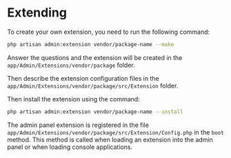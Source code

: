 # Extending

To create your own extension, you need to run the following command:
```Bash
php artisan admin:extension vendor/package-name --make
```
Answer the questions and the extension will be created in the `app/Admin/Extensions/vendor/package` folder.

Then describe the extension configuration files in the `app/Admin/Extensions/vendor/package/src/Extension` folder.

Then install the extension using the command:
```Bash
php artisan admin:extension vendor/package-name --install
```

The admin panel extension is registered in the file `app/Admin/Extensions/vendor/package/src/Extension/Config.php` in the `boot` method.
This method is called when loading an extension into the admin panel or when loading console applications.

